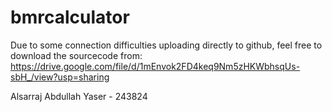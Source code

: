 # bmrcalculator

Due to some connection difficulties uploading directly to github, feel free to download the sourcecode from: https://drive.google.com/file/d/1mEnvok2FD4keq9Nm5zHKWbhsqUs-sbH_/view?usp=sharing

Alsarraj Abdullah Yaser - 243824
